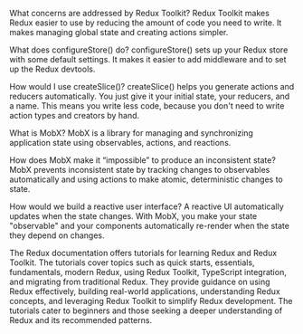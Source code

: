 What concerns are addressed by Redux Toolkit?
Redux Toolkit makes Redux easier to use by reducing the amount of code you need to write. It makes managing global state and creating actions simpler.

What does configureStore() do?
configureStore() sets up your Redux store with some default settings. It makes it easier to add middleware and to set up the Redux devtools.

How would I use createSlice()?
createSlice() helps you generate actions and reducers automatically. You just give it your initial state, your reducers, and a name. This means you write less code, because you don't need to write action types and creators by hand.

What is MobX?
MobX is a library for managing and synchronizing application state using observables, actions, and reactions.

How does MobX make it “impossible” to produce an inconsistent state?
MobX prevents inconsistent state by tracking changes to observables automatically and using actions to make atomic, deterministic changes to state.

How would we build a reactive user interface?
A reactive UI automatically updates when the state changes. With MobX, you make your state "observable" and your components automatically re-render when the state they depend on changes.

The Redux documentation offers tutorials for learning Redux and Redux Toolkit. The tutorials cover topics such as quick starts, essentials, fundamentals, modern Redux, using Redux Toolkit, TypeScript integration, and migrating from traditional Redux. They provide guidance on using Redux effectively, building real-world applications, understanding Redux concepts, and leveraging Redux Toolkit to simplify Redux development. The tutorials cater to beginners and those seeking a deeper understanding of Redux and its recommended patterns.
